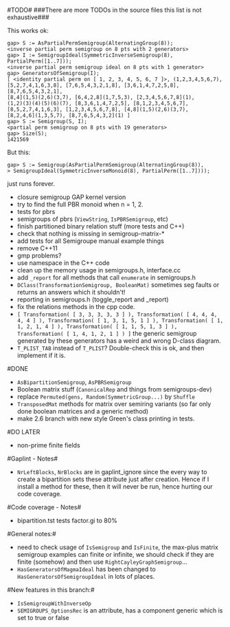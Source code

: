 #TODO#
###There are more TODOs in the source files this list is not exhaustive###

This works ok:

    gap> S := AsPartialPermSemigroup(AlternatingGroup(8));  
    <inverse partial perm semigroup on 8 pts with 2 generators>
    gap> I := SemigroupIdeal(SymmetricInverseSemigroup(8), PartialPerm([1..7]));
    <inverse partial perm semigroup ideal on 8 pts with 1 generator>
    gap> GeneratorsOfSemigroup(I);
    [ <identity partial perm on [ 1, 2, 3, 4, 5, 6, 7 ]>, (1,2,3,4,5,6,7),
    [5,2,7,4,1,6,3,8], [7,6,5,4,3,2,1,8], [3,6,1,4,7,2,5,8], [8,7,6,5,4,3,2,1],
    [8,4](1,5)(2,6)(3,7), [6,4,2,8](1,7,5,3), [2,3,4,5,6,7,8](1),
    (1,2)(3)(4)(5)(6)(7), [8,3,6,1,4,7,2,5], [8,1,2,3,4,5,6,7],
    [8,5,2,7,4,1,6,3], [1,2,3,4,5,6,7,8], [4,8](1,5)(2,6)(3,7),
    [8,2,4,6](1,3,5,7), [8,7,6,5,4,3,2](1) ]
    gap> S := Semigroup(S, I);
    <partial perm semigroup on 8 pts with 19 generators>
    gap> Size(S);
    1421569
 
But this:

    gap> S := Semigroup(AsPartialPermSemigroup(AlternatingGroup(8)),
    > SemigroupIdeal(SymmetricInverseMonoid(8), PartialPerm([1..7])));
    
just runs forever.

* closure semigroup GAP kernel version 
* try to find the full PBR monoid when n = 1, 2. 
* tests for pbrs 
* semigroups of pbrs (`ViewString`, `IsPBRSemigroup`, etc)
* finish partitioned binary relation stuff (more tests and C++)
* check that nothing is missing in semigroup-matrix-*
* add tests for all Semigroupe manual example things
* remove C++11
* gmp problems?
* use namespace in the C++ code
* clean up the memory usage in semigroups.h, interface.cc
* add `_report` for all methods that call `enumerate` in semigroups.h
* `DClass(TransformationSemigroup, BooleanMat)` sometimes seg faults or returns an answers which it shouldn't!
* reporting in semigroups.h (toggle_report and _report)
* fix the relations methods in the cpp code.
* `[ Transformation( [ 3, 3, 3, 3, 3 ] ), Transformation( [ 4, 4, 4, 4, 4 ] ),
  Transformation( [ 1, 3, 1, 5, 1 ] ), Transformation( [ 1, 1, 2, 1, 4 ] ),
  Transformation( [ 1, 1, 5, 1, 3 ] ), Transformation( [ 1, 4, 1, 2, 1 ] ) ]`
  the generic semigroup generated by these generators has a weird and wrong
  D-class diagram. 
* `T_PLIST_TAB` instead of `T_PLIST`? Double-check this is ok, and then implement if it is.

#DONE
* `AsBipartitionSemigroup`, `AsPBRSemigroup`
* Boolean matrix stuff (`CanonicalRep` and things from semigroups-dev)
* replace `Permuted(gens, Random(SymmetricGroup...)` by `Shuffle`
* `TransposedMat` methods for matrix over semiring variants (so far only done boolean matrices and a generic method)
* make 2.6 branch with new style Green's class printing in tests.

#DO LATER
* non-prime finite fields

#Gaplint - Notes#

* `NrLeftBlocks`, `NrBlocks` are in gaplint_ignore since the every way to create 
  a bipartition sets these attribute just after creation. Hence if I install a
  method for these, then it will never be run, hence hurting our code coverage. 

#Code coverage - Notes#

* bipartition.tst tests factor.gi to 80%

#General notes:#

* need to check usage of `IsSemigroup` and `IsFinite`, the max-plus matrix
  semigroup examples can finite or infinite, we should check if they are finite
  (somehow) and then use `RightCayleyGraphSemigroup`...
* `HasGeneratorsOfMagmaIdeal` has been changed to `HasGeneratorsOfSemigroupIdeal`
  in lots of places.

#New features in this branch:#

* `IsSemigroupWithInverseOp` 
* `SEMIGROUPS_OptionsRec` is an attribute, has a component generic which is set to
  true or false
